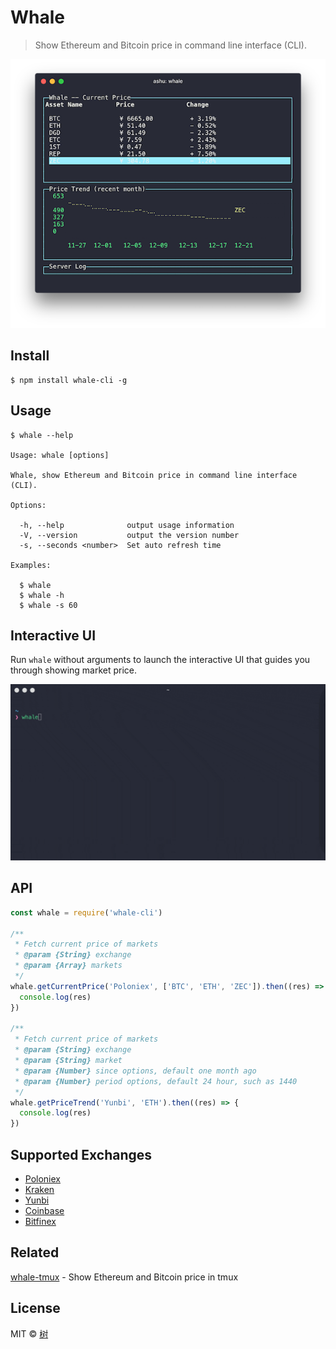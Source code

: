 # Whale

> Show Ethereum and Bitcoin price in command line interface (CLI).

<img src="snapshot/dashboard.png">

## Install
```
$ npm install whale-cli -g
```

## Usage
```
$ whale --help

Usage: whale [options]

Whale, show Ethereum and Bitcoin price in command line interface (CLI).

Options:

  -h, --help              output usage information
  -V, --version           output the version number
  -s, --seconds <number>  Set auto refresh time

Examples:

  $ whale
  $ whale -h
  $ whale -s 60
```

## Interactive UI
Run `whale` without arguments to launch the interactive UI that guides you through showing market price.

<img src="snapshot/interactive.gif" width="1290">

## API
```javascript
const whale = require('whale-cli')

/**
 * Fetch current price of markets
 * @param {String} exchange
 * @param {Array} markets
 */
whale.getCurrentPrice('Poloniex', ['BTC', 'ETH', 'ZEC']).then((res) => {
  console.log(res)
})

/**
 * Fetch current price of markets
 * @param {String} exchange
 * @param {String} market
 * @param {Number} since options, default one month ago
 * @param {Number} period options, default 24 hour, such as 1440
 */
whale.getPriceTrend('Yunbi', 'ETH').then((res) => {
  console.log(res)
})
```

## Supported Exchanges
- [Poloniex](https://poloniex.com)
- [Kraken](https://kraken.com)
- [Yunbi](https://yunbi.com)
- [Coinbase](https://coinbase.com/)
- [Bitfinex](https://bitfinex.com/)

## Related
[whale-tmux](https://github.com/Aaaaaashu/Whale/blob/master/README.tmux.md) - Show Ethereum and Bitcoin price in tmux

## License

MIT © [树](https://github.com/Aaaaaashu/Whale/blob/master/LICENSE)
